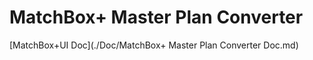 # MatchBox+ Master Plan Converter 

[MatchBox+UI Doc](./Doc/MatchBox+ Master Plan Converter Doc.md)

